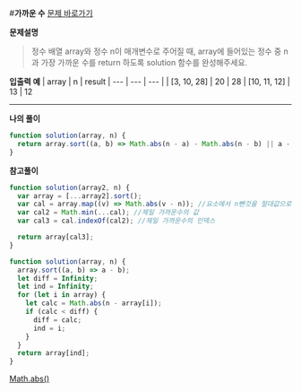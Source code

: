 #**가까운 수**
[문제 바로가기](https://school.programmers.co.kr/learn/courses/30/lessons/120890)

**문제설명**

> 정수 배열 array와 정수 n이 매개변수로 주어질 때, array에 들어있는 정수 중 n과 가장 가까운 수를 return 하도록 solution 함수를 완성해주세요.

**입출력 예**
| array | n | result
| --- | --- | --- |
| [3, 10, 28] | 20 | 28
| [10, 11, 12] | 13 | 12

---

**나의 풀이**

```javascript
function solution(array, n) {
  return array.sort((a, b) => Math.abs(n - a) - Math.abs(n - b) || a - b)[0];
}
```

**참고풀이**

```javascript
function solution(array2, n) {
  var array = [...array2].sort();
  var cal = array.map((v) => Math.abs(v - n)); //요소에서 n뺀것을 절대값으로 표시
  var cal2 = Math.min(...cal); //제일 가까운수의 값
  var cal3 = cal.indexOf(cal2); //제일 가까운수의 인덱스

  return array[cal3];
}
```

```javascript
function solution(array, n) {
  array.sort((a, b) => a - b);
  let diff = Infinity;
  let ind = Infinity;
  for (let i in array) {
    let calc = Math.abs(n - array[i]);
    if (calc < diff) {
      diff = calc;
      ind = i;
    }
  }
  return array[ind];
}
```

[Math.abs()](https://developer.mozilla.org/ko/docs/Web/JavaScript/Reference/Global_Objects/Math/abs)
